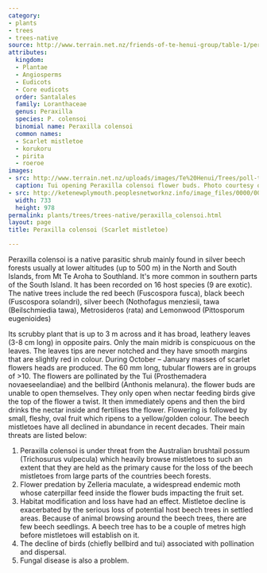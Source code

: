 ```yaml
---
category:
- plants
- trees
- trees-native
source: http://www.terrain.net.nz/friends-of-te-henui-group/table-1/peraxilla-colensoi-scarlet-mistletoe.html
attributes:
  kingdom:
  - Plantae
  - Angiosperms
  - Eudicots
  - Core eudicots
  order: Santalales
  family: Loranthaceae
  genus: Peraxilla
  species: P. colensoi
  binomial name: Peraxilla colensoi
  common names:
  - Scarlet mistletoe
  - korukoru
  - pirita
  - roeroe
images:
- src: http://www.terrain.net.nz/uploads/images/Te%20Henui/Trees/poll-tui-Pcol.jpg
  caption: Tui opening Peraxilla colensoi flower buds. Photo courtesy of Jenny Ladley.
- src: http://ketenewplymouth.peoplesnetworknz.info/image_files/0000/0012/4093/1-Peraxilla_colensoi.jpg
  width: 733
  height: 978
permalink: plants/trees/trees-native/peraxilla_colensoi.html
layout: page
title: Peraxilla colensoi (Scarlet mistletoe)

---
```

Peraxilla colensoi is a native parasitic shrub mainly found in silver beech forests usually at lower altitudes (up to 500 m) in the North and South Islands, from Mt Te Aroha to Southland. It's more common in southern parts of the South Island. It has been recorded on 16 host species (9 are exotic). The native trees include the red beech (Fuscospora fusca), black beech (Fuscospora solandri), silver beech (Nothofagus menziesii, tawa (Beilschmiedia tawa), Metrosideros (rata) and Lemonwood (Pittosporum eugenioides)

Its scrubby plant that is up to 3 m across and it has broad, leathery leaves (3-8 cm long) in opposite pairs. Only the main midrib is conspicuous on the leaves. The leaves tips are never notched and they have smooth margins that are slightly red in colour. During October – January masses of scarlet flowers heads are produced. The 60 mm long, tubular flowers are in groups of >10.
The flowers are pollinated by the Tui (Prosthemadera novaeseelandiae) and the bellbird (Anthonis melanura). the flower buds are unable to open themselves. They only open when nectar feeding birds give the top of the flower a twist. It then immediately opens and then the bird drinks the nectar inside and fertilises the flower. 
Flowering is followed by small, fleshy, oval fruit which ripens to a yellow/golden colour.
The beech mistletoes have all declined in abundance in recent decades. Their main threats are listed below:
1. Peraxilla colensoi is under threat from the Australian brushtail possum (Trichosurus vulpecula) which heavily browse mistletoes to such an extent that they are held as the primary cause for the loss of the beech mistletoes from large parts of the countries beech forests.
2. Flower predation by Zelleria maculate, a widespread endemic moth whose caterpillar feed inside the flower buds impacting the fruit set.
3. Habitat modification and loss have had an effect. Mistletoe decline is exacerbated by the serious loss of potential host beech trees in settled areas. Because of animal browsing around the beech trees, there are few beech seedlings. A beech tree has to be a couple of metres high before mistletoes will establish on it.
4. The decline of birds (chiefly bellbird and tui) associated with pollination and dispersal.
5. Fungal disease is also a problem.

